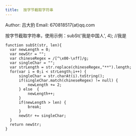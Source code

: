 ```yaml
---
title:  按字节截取字符串
---
```


Author: 吕大豹
Email: 670818517(at)qq.com

按字节截取字符串，使用示例：subSt('我是中国人', 4); //我是

```
function subSt(str, len){
  var newLength = 0;
  var newStr = "";
  var chineseRegex = /[^\x00-\xff]/g;
  var singleChar = "";
  var strLength = str.replace(chineseRegex,"**").length;
  for(var i = 0;i < strLength;i++) {
      singleChar = str.charAt(i).toString();
      if(singleChar.match(chineseRegex) != null) {
          newLength += 2;
      } else  {
          newLength++;
      }
      if(newLength > len) {
          break;
      }
      newStr += singleChar;
  }
  return newStr;
}
```
